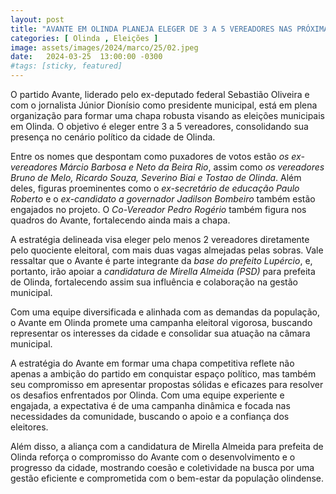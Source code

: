 ```yaml
---
layout: post
title: "AVANTE EM OLINDA PLANEJA ELEGER DE 3 A 5 VEREADORES NAS PRÓXIMAS ELEIÇÕES"
categories: [ Olinda , Eleições ]
image: assets/images/2024/marco/25/02.jpeg
date:   2024-03-25  13:00:00 -0300
#tags: [sticky, featured]
---
```

O partido Avante, liderado pelo ex-deputado federal Sebastião Oliveira e com o jornalista Júnior Dionísio como presidente municipal, está em plena organização para formar uma chapa robusta visando as eleições municipais em Olinda. O objetivo é eleger entre 3 a 5 vereadores, consolidando sua presença no cenário político da cidade de Olinda.

Entre os nomes que despontam como puxadores de votos estão *os ex-vereadores Márcio Barbosa e Neto da Beira Rio*, assim como *os vereadores Bruno de Melo, Ricardo Souza, Severino Biai e Tostao de Olinda*. Além deles, figuras proeminentes como o *ex-secretário de educação Paulo Roberto* e o *ex-candidato a governador Jadilson Bombeiro* também estão engajados no projeto. O *Co-Vereador Pedro Rogério* também figura nos quadros do Avante, fortalecendo ainda mais a chapa.

A estratégia delineada visa eleger pelo menos 2 vereadores diretamente pelo quociente eleitoral, com mais duas vagas almejadas pelas sobras. Vale ressaltar que o Avante é parte integrante da *base do prefeito Lupércio*, e, portanto, irão apoiar a *candidatura de Mirella Almeida (PSD)* para prefeita de Olinda, fortalecendo assim sua influência e colaboração na gestão municipal.

Com uma equipe diversificada e alinhada com as demandas da população, o Avante em Olinda promete uma campanha eleitoral vigorosa, buscando representar os interesses da cidade e consolidar sua atuação na câmara municipal.

A estratégia do Avante em formar uma chapa competitiva reflete não apenas a ambição do partido em conquistar espaço político, mas também seu compromisso em apresentar propostas sólidas e eficazes para resolver os desafios enfrentados por Olinda. Com uma equipe experiente e engajada, a expectativa é de uma campanha dinâmica e focada nas necessidades da comunidade, buscando o apoio e a confiança dos eleitores.

Além disso, a aliança com a candidatura de Mirella Almeida para prefeita de Olinda reforça o compromisso do Avante com o desenvolvimento e o progresso da cidade, mostrando coesão e coletividade na busca por uma gestão eficiente e comprometida com o bem-estar da população olindense.